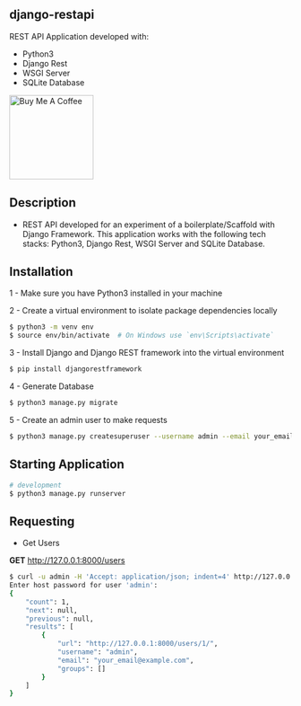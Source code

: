 ## django-restapi

REST API Application developed with:

- Python3
- Django Rest
- WSGI Server
- SQLite Database

<a href="https://www.buymeacoffee.com/cicerokze" target="_blank">
    <img src="https://cdn.buymeacoffee.com/buttons/v2/default-yellow.png" alt="Buy Me A Coffee" width="150" />
</a>

## Description
- REST API developed for an experiment of a boilerplate/Scaffold with Django Framework. This application works with the following tech stacks: Python3, Django Rest, WSGI Server and SQLite Database.

## Installation
1 - Make sure you have Python3 installed in your machine

2 - Create a virtual environment to isolate package dependencies locally
```bash
$ python3 -m venv env
$ source env/bin/activate  # On Windows use `env\Scripts\activate`
```

3 - Install Django and Django REST framework into the virtual environment
```bash
$ pip install djangorestframework
```

4 - Generate Database
```bash
$ python3 manage.py migrate
```

5 - Create an admin user to make requests
```bash
$ python3 manage.py createsuperuser --username admin --email your_email@example.com
```

## Starting Application
```bash
# development
$ python3 manage.py runserver
```

## Requesting
- Get Users

**GET** http://127.0.0.1:8000/users
```bash
$ curl -u admin -H 'Accept: application/json; indent=4' http://127.0.0.1:8000/users/
Enter host password for user 'admin':
{
    "count": 1,
    "next": null,
    "previous": null,
    "results": [
        {
            "url": "http://127.0.0.1:8000/users/1/",
            "username": "admin",
            "email": "your_email@example.com",
            "groups": []
        }
    ]
}
```